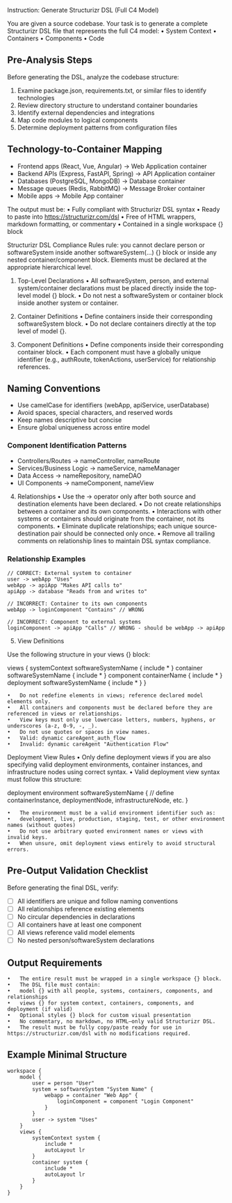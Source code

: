 Instruction: Generate Structurizr DSL (Full C4 Model)

You are given a source codebase. Your task is to generate a complete Structurizr DSL file that represents the full C4 model:
	•	System Context
	•	Containers
	•	Components
	•	Code

## Pre-Analysis Steps
Before generating the DSL, analyze the codebase structure:
1. Examine package.json, requirements.txt, or similar files to identify technologies
2. Review directory structure to understand container boundaries
3. Identify external dependencies and integrations
4. Map code modules to logical components
5. Determine deployment patterns from configuration files

## Technology-to-Container Mapping
- Frontend apps (React, Vue, Angular) → Web Application container
- Backend APIs (Express, FastAPI, Spring) → API Application container  
- Databases (PostgreSQL, MongoDB) → Database container
- Message queues (Redis, RabbitMQ) → Message Broker container
- Mobile apps → Mobile App container

The output must be:
	•	Fully compliant with Structurizr DSL syntax
	•	Ready to paste into https://structurizr.com/dsl
	•	Free of HTML wrappers, markdown formatting, or commentary
	•	Contained in a single workspace {} block


Structurizr DSL Compliance Rules
rule: you cannot declare person or softwareSystem inside another softwareSystem(...) {} block or inside any nested container/component block. Elements must be declared at the appropriate hierarchical level.

1. Top-Level Declarations
	•	All softwareSystem, person, and external system/container declarations must be placed directly inside the top-level model {} block.
	•	Do not nest a softwareSystem or container block inside another system or container.

2. Container Definitions
	•	Define containers inside their corresponding softwareSystem block.
	•	Do not declare containers directly at the top level of model {}.

3. Component Definitions
	•	Define components inside their corresponding container block.
	•	Each component must have a globally unique identifier (e.g., authRoute, tokenActions, userService) for relationship references.

## Naming Conventions
- Use camelCase for identifiers (webApp, apiService, userDatabase)
- Avoid spaces, special characters, and reserved words
- Keep names descriptive but concise
- Ensure global uniqueness across entire model

### Component Identification Patterns
- Controllers/Routes → nameController, nameRoute
- Services/Business Logic → nameService, nameManager  
- Data Access → nameRepository, nameDAO
- UI Components → nameComponent, nameView

4. Relationships
	•	Use the -> operator only after both source and destination elements have been declared.
	•	Do not create relationships between a container and its own components.
	•	Interactions with other systems or containers should originate from the container, not its components.
	•	Eliminate duplicate relationships; each unique source-destination pair should be connected only once.
	•	Remove all trailing comments on relationship lines to maintain DSL syntax compliance.

### Relationship Examples
```
// CORRECT: External system to container
user -> webApp "Uses"
webApp -> apiApp "Makes API calls to"
apiApp -> database "Reads from and writes to"

// INCORRECT: Container to its own components
webApp -> loginComponent "Contains" // WRONG

// INCORRECT: Component to external systems  
loginComponent -> apiApp "Calls" // WRONG - should be webApp -> apiApp
```

5. View Definitions

Use the following structure in your views {} block:

views {
  systemContext softwareSystemName {
    include *
  }
  container softwareSystemName {
    include *
  }
  component containerName {
    include *
  }
  deployment softwareSystemName {
    include *
  }
}

	•	Do not redefine elements in views; reference declared model elements only.
	•	All containers and components must be declared before they are referenced in views or relationships.
	•	View keys must only use lowercase letters, numbers, hyphens, or underscores (a-z, 0-9, -, _).
	•	Do not use quotes or spaces in view names.
	•	Valid: dynamic careAgent_auth_flow
	•	Invalid: dynamic careAgent "Authentication Flow"



Deployment View Rules
	•	Only define deployment views if you are also specifying valid deployment environments, container instances, and infrastructure nodes using correct syntax.
	•	Valid deployment view syntax must follow this structure:

deployment environment softwareSystemName {
  // define containerInstance, deploymentNode, infrastructureNode, etc.
}

	•	The environment must be a valid environment identifier such as:
	•	development, live, production, staging, test, or other environment names (without quotes)
	•	Do not use arbitrary quoted environment names or views with invalid keys.
	•	When unsure, omit deployment views entirely to avoid structural errors.

## Pre-Output Validation Checklist
Before generating the final DSL, verify:
- [ ] All identifiers are unique and follow naming conventions
- [ ] All relationships reference existing elements
- [ ] No circular dependencies in declarations
- [ ] All containers have at least one component
- [ ] All views reference valid model elements
- [ ] No nested person/softwareSystem declarations

## Output Requirements
	•	The entire result must be wrapped in a single workspace {} block.
	•	The DSL file must contain:
	•	model {} with all people, systems, containers, components, and relationships
	•	views {} for system context, containers, components, and deployment (if valid)
	•	Optional styles {} block for custom visual presentation
	•	No commentary, no markdown, no HTML—only valid Structurizr DSL.
	•	The result must be fully copy/paste ready for use in https://structurizr.com/dsl with no modifications required.

## Example Minimal Structure
```
workspace {
    model {
        user = person "User"
        system = softwareSystem "System Name" {
            webapp = container "Web App" {
                loginComponent = component "Login Component"
            }
        }
        user -> system "Uses"
    }
    views {
        systemContext system {
            include *
            autoLayout lr
        }
        container system {
            include *
            autoLayout lr
        }
    }
}
```
